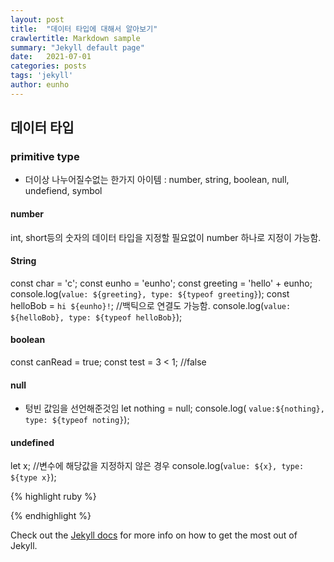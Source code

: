 ```yaml
---
layout: post
title:  "데이터 타입에 대해서 알아보기"
crawlertitle: Markdown sample
summary: "Jekyll default page"
date:   2021-07-01
categories: posts
tags: 'jekyll'
author: eunho
---
```

## 데이터 타입

### primitive type

- 더이상 나누어질수없는 한가지 아이템 : number, string, boolean, null, undefiend, symbol
#### number
int, short등의 숫자의 데이터 타입을 지정할 필요없이 number 하나로 지정이 가능함. 

#### String
const char = 'c';
const eunho = 'eunho';
const greeting = 'hello' + eunho;
console.log(`value: ${greeting}, type: ${typeof greeting}`);
const helloBob = `hi ${eunho}!`; //백틱으로 연결도 가능함.
console.log(`value: ${helloBob}, type: ${typeof helloBob}`);

#### boolean
const canRead = true;
const test = 3 < 1; //false

#### null 
- 텅빈 값임을 선언해준것임 
let nothing = null;
console.log( `value:${nothing}, type: ${typeof noting}`);

#### undefined
let x; //변수에 해당값을 지정하지 않은 경우
console.log(`value: ${x}, type: ${type x}`);

{% highlight ruby %}


{% endhighlight %}

Check out the [Jekyll docs][jekyll-docs] for more info on how to get the most out of Jekyll.

[jekyll-docs]: http://jekyllrb.com/docs/home
